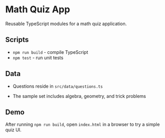 # Math Quiz App

Reusable TypeScript modules for a math quiz application.

## Scripts

- `npm run build` - compile TypeScript
- `npm test` - run unit tests

## Data

- Questions reside in `src/data/questions.ts`

- The sample set includes algebra, geometry, and trick problems

## Demo

After running `npm run build`, open `index.html` in a browser to try a simple quiz UI.

